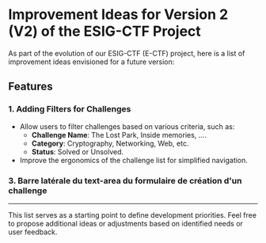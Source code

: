 # Improvement Ideas for Version 2 (V2) of the ESIG-CTF Project

As part of the evolution of our ESIG-CTF (E-CTF) project, here is a list of improvement ideas envisioned for a future version:

## Features

### 1. Adding Filters for Challenges
- Allow users to filter challenges based on various criteria, such as:
    - **Challenge Name**: The Lost Park, Inside memories, ....
    - **Category**: Cryptography, Networking, Web, etc.
    - **Status**: Solved or Unsolved.
- Improve the ergonomics of the challenge list for simplified navigation.

### 3. Barre latérale du text-area du formulaire de création d'un challenge

---

This list serves as a starting point to define development priorities. Feel free to propose additional ideas or adjustments based on identified needs or user feedback.